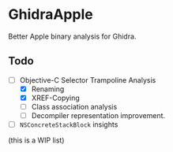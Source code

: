 # GhidraApple

Better Apple binary analysis for Ghidra.

## Todo

- [ ] Objective-C Selector Trampoline Analysis
  - [x] Renaming
  - [x] XREF-Copying
  - [ ] Class association analysis
  - [ ] Decompiler representation improvement.
- [ ] `NSConcreteStackBlock` insights

(this is a WIP list)
